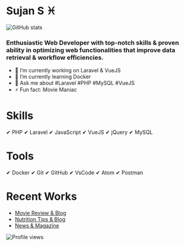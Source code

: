 # Sujan S ♓
![GitHub stats](https://github-readme-stats.vercel.app/api?username=sujan97825&show_icons=true&count_private=true)
### Enthusiastic Web Developer with top-notch skills & proven ability in optimizing web functionalities that improve data retrieval & workflow efficiencies.  

- 🔭 I’m currently working on Laravel & VueJS 
- 🌱 I’m currently learning Docker 
- 💬 Ask me about #Laravel #PHP #MySQL #VueJS 
- ⚡ Fun fact: Movie Maniac 

# Skills 
 ✔ PHP
 ✔ Laravel
 ✔ JavaScript
 ✔ VueJS
 ✔ jQuery
 ✔ MySQL
 
# Tools 
 ✔ Docker
 ✔ Git
 ✔ GitHub
 ✔ VsCode
 ✔ Atom
 ✔ Postman
 
 # Recent Works 
 - [Movie Review & Blog](https://weekzone.com/)
 - [Nutrition Tips & Blog](https://nutritiontipstoday.com/)
 - [News & Magazine](https://enews.weekzone.com/) 

 
![Profile views](https://gpvc.arturio.dev/sujan97825)  
